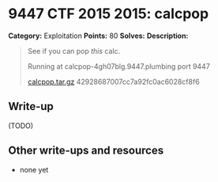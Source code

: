 # 9447 CTF 2015 2015: calcpop

**Category:** Exploitation
**Points:** 80
**Solves:** 
**Description:**

> See if you can pop *this* calc.
>
> Running at calcpop-4gh07blg.9447.plumbing port 9447
> 
> [calcpop.tar.gz](./calcpop-42928687007cc7a92fc0ac6028cf8f64.tar.gz)  42928687007cc7a92fc0ac6028cf8f6


## Write-up

(TODO)

## Other write-ups and resources

* none yet
